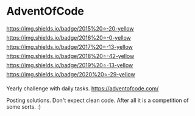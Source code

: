 # AdventOfCode

https://img.shields.io/badge/2015%20⭐-20-yellow https://img.shields.io/badge/2016%20⭐-0-yellow https://img.shields.io/badge/2017%20⭐-13-yellow
https://img.shields.io/badge/2018%20⭐-42-yellow https://img.shields.io/badge/2019%20⭐-13-yellow https://img.shields.io/badge/2020%20⭐-29-yellow


Yearly challenge with daily tasks.
https://adventofcode.com/

Posting solutions. Don't expect clean code. After all it is a competition of some sorts. :)